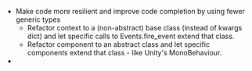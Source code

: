 * Make code more resilient and improve code completion by using fewer generic types
  * Refactor context to a (non-abstract) base class (instead of kwargs dict) and let specific calls to Events.fire_event extend that class.
  * Refactor component to an abstract class and let specific components extend that class - like Unity's MonoBehaviour.
* 